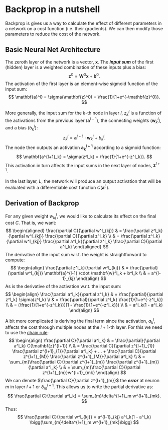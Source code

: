 Backprop in a nutshell
======================

Backprop is gives us a way to calculate the effect of different parameters in
a network on a cost function (i.e. their gradients). We can then modify those 
parameters to reduce the cost of the network.

Basic Neural Net Architecture
-----------------------------
The zeroth layer of the network is a vector, $\mathbf{x}$. The _**input sum**_ 
of the first (hidden) layer is a weighted combination of these inputs plus a 
bias:
$$
\mathbf{z}^0 = \mathbf{W}^0\mathbf{x} + \mathbf{b}^0.
$$
The activation of the first layer is an element-wise sigmoid function of the 
input sum:
$$
\mathbf{a}^0 = \sigma(\mathbf{z}^0) = \frac{1}{1+e^{-\mathbf{z}^0}}.
$$

More generally, the input sum for the $k$-th node in layer $l$, $z^l_k$ is a 
function of the activations from the previous layer ($\mathbf{a}^{l-1}$), 
the connecting weights ($\mathbf{w}^l_k$), and a bias ($b^l_k$):
$$
z^l_k = \mathbf{a}^{l-1} \cdot \mathbf{w}^l_k + b^l_k.
$$
The node then outputs an activation $\mathbf{a^{l+1}_k}$ according to a sigmoid 
function:
$$
\mathbf{a^{l+1}_k} = \sigma(z^l_k) = \frac{1}{1+e^{-z^l_k}}.
$$
This activation in turn affects the input sums in the next layer of nodes, 
$\mathbf{z}^{l+1}$.

In the last layer, $L$, the network will produce an output activation 
that will be evaluated with a differentiable cost function $C(\mathbf{a}^L)$.

Derivation of Backprop
-------------------
For any given weight $w^l_{kj}$, we would like to calculate its effect on the 
final cost $C$. That is, we want:
$$
\begin{aligned}
\frac{\partial C}{\partial w^l_{kj}} & = 
    \frac{\partial z^l_k}{\partial w^l_{kj}}
    \frac{\partial C}{\partial z^l_k} \\
& = \frac{\partial z^l_k}{\partial w^l_{kj}}
    \frac{\partial a^l_k}{\partial z^l_k}
    \frac{\partial C}{\partial a^l_k}
\end{aligned}
$$
The derivative of the input sum w.r.t. the weight is straightforward 
to compute:
$$
\begin{align}
\frac{\partial z^l_k}{\partial w^l_{kj}} & = 
    \frac{\partial}{\partial w^l_{kj}} 
    \mathbf{a}^{l-1} \cdot \mathbf{w}^l_k + b^l_k \\
& = a^{l-1}_{kj}
\end{align}
$$
As is the derivative of the activation w.r.t. the input sum:
$$
\begin{align}
\frac{\partial a^l_k}{\partial z^l_k} & = 
    \frac{\partial}{\partial z^l_k} \sigma(z^l_k) \\
& = \frac{\partial}{\partial z^l_k} \frac{1}{1+e^{-z^l_k}} \\
& = (\frac{1}{1+e^{-z^l_k}})(1 - \frac{1}{1+e^{-z^l_k}}) \\
& = a^l_k(1 - a^l_k)
\end{align}
$$

A bit more complicated is deriving the final term since the activation, 
$a^l_k$, affects the cost through multiple nodes at the $l+1$-th layer. For 
this we need to use the [chain rule](http://www.solitaryroad.com/c353.html):
$$
\begin{align}
\frac{\partial C}{\partial a^l_k} & = 
    \frac{\partial}{\partial a^l_k} C(\mathbf{z}^{l+1}) \\
& = \frac{\partial C}{\partial z^{l+1}_{1}}
    \frac{\partial z^{l+1}_{1}}{\partial a^l_k} + ... + 
    \frac{\partial C}{\partial z^{l+1}_{M}}
    \frac{\partial z^{l+1}_{M}}{\partial a^l_k} \\
& = \sum_{m}\frac{\partial C}{\partial z^{l+1}_{m}}
    \frac{\partial z^{l+1}_{m}}{\partial a^l_k} \\
& = \sum_{m}\frac{\partial C}{\partial z^{l+1}_{m}}w^{l+1}_{mk}
\end{align}
$$
We can denote $\frac{\partial C}{\partial z^{l+1}_{m}}$ the _**error**_ at 
neuron $m$ in layer $l+1$ or $\delta^{l+1}_m$. This allows us to write the 
partial derivative as:
$$
\frac{\partial C}{\partial a^l_k} = \sum_{m}\delta^{l+1}_m w^{l+1}_{mk}.
$$
Thus:
$$
\frac{\partial C}{\partial w^l_{kj}} = 
    a^{l-1}_{kj} a^l_k(1 - a^l_k) 
    \bigg(\sum_{m}\delta^{l+1}_m w^{l+1}_{mk}\bigg)
$$